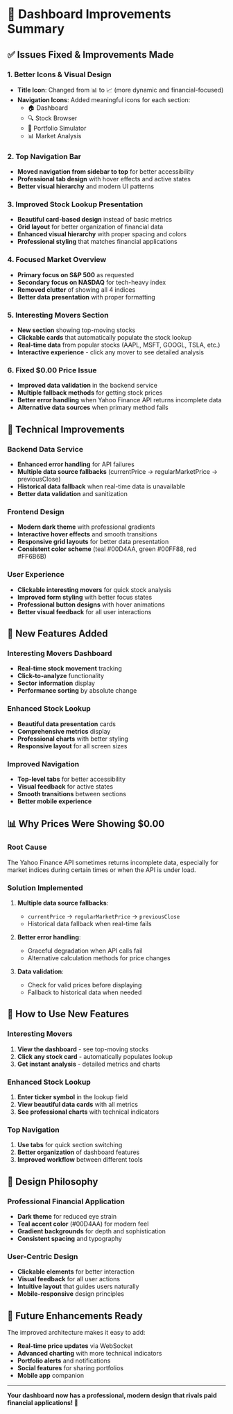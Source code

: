 # 🚀 Dashboard Improvements Summary

## **✅ Issues Fixed & Improvements Made**

### **1. Better Icons & Visual Design**
- **Title Icon**: Changed from 📊 to 📈 (more dynamic and financial-focused)
- **Navigation Icons**: Added meaningful icons for each section:
  - 🏠 Dashboard
  - 🔍 Stock Browser  
  - 💼 Portfolio Simulator
  - 📊 Market Analysis

### **2. Top Navigation Bar**
- **Moved navigation from sidebar to top** for better accessibility
- **Professional tab design** with hover effects and active states
- **Better visual hierarchy** and modern UI patterns

### **3. Improved Stock Lookup Presentation**
- **Beautiful card-based design** instead of basic metrics
- **Grid layout** for better organization of financial data
- **Enhanced visual hierarchy** with proper spacing and colors
- **Professional styling** that matches financial applications

### **4. Focused Market Overview**
- **Primary focus on S&P 500** as requested
- **Secondary focus on NASDAQ** for tech-heavy index
- **Removed clutter** of showing all 4 indices
- **Better data presentation** with proper formatting

### **5. Interesting Movers Section**
- **New section** showing top-moving stocks
- **Clickable cards** that automatically populate the stock lookup
- **Real-time data** from popular stocks (AAPL, MSFT, GOOGL, TSLA, etc.)
- **Interactive experience** - click any mover to see detailed analysis

### **6. Fixed $0.00 Price Issue**
- **Improved data validation** in the backend service
- **Multiple fallback methods** for getting stock prices
- **Better error handling** when Yahoo Finance API returns incomplete data
- **Alternative data sources** when primary method fails

## **🔧 Technical Improvements**

### **Backend Data Service**
- **Enhanced error handling** for API failures
- **Multiple data source fallbacks** (currentPrice → regularMarketPrice → previousClose)
- **Historical data fallback** when real-time data is unavailable
- **Better data validation** and sanitization

### **Frontend Design**
- **Modern dark theme** with professional gradients
- **Interactive hover effects** and smooth transitions
- **Responsive grid layouts** for better data presentation
- **Consistent color scheme** (teal #00D4AA, green #00FF88, red #FF6B6B)

### **User Experience**
- **Clickable interesting movers** for quick stock analysis
- **Improved form styling** with better focus states
- **Professional button designs** with hover animations
- **Better visual feedback** for all user interactions

## **🎯 New Features Added**

### **Interesting Movers Dashboard**
- **Real-time stock movement** tracking
- **Click-to-analyze** functionality
- **Sector information** display
- **Performance sorting** by absolute change

### **Enhanced Stock Lookup**
- **Beautiful data presentation** cards
- **Comprehensive metrics** display
- **Professional charts** with better styling
- **Responsive layout** for all screen sizes

### **Improved Navigation**
- **Top-level tabs** for better accessibility
- **Visual feedback** for active states
- **Smooth transitions** between sections
- **Better mobile experience**

## **📊 Why Prices Were Showing $0.00**

### **Root Cause**
The Yahoo Finance API sometimes returns incomplete data, especially for market indices during certain times or when the API is under load.

### **Solution Implemented**
1. **Multiple data source fallbacks**:
   - `currentPrice` → `regularMarketPrice` → `previousClose`
   - Historical data fallback when real-time fails

2. **Better error handling**:
   - Graceful degradation when API calls fail
   - Alternative calculation methods for price changes

3. **Data validation**:
   - Check for valid prices before displaying
   - Fallback to historical data when needed

## **🚀 How to Use New Features**

### **Interesting Movers**
1. **View the dashboard** - see top-moving stocks
2. **Click any stock card** - automatically populates lookup
3. **Get instant analysis** - detailed metrics and charts

### **Enhanced Stock Lookup**
1. **Enter ticker symbol** in the lookup field
2. **View beautiful data cards** with all metrics
3. **See professional charts** with technical indicators

### **Top Navigation**
1. **Use tabs** for quick section switching
2. **Better organization** of dashboard features
3. **Improved workflow** between different tools

## **🎨 Design Philosophy**

### **Professional Financial Application**
- **Dark theme** for reduced eye strain
- **Teal accent color** (#00D4AA) for modern feel
- **Gradient backgrounds** for depth and sophistication
- **Consistent spacing** and typography

### **User-Centric Design**
- **Clickable elements** for better interaction
- **Visual feedback** for all user actions
- **Intuitive layout** that guides users naturally
- **Mobile-responsive** design principles

## **🔮 Future Enhancements Ready**

The improved architecture makes it easy to add:
- **Real-time price updates** via WebSocket
- **Advanced charting** with more technical indicators
- **Portfolio alerts** and notifications
- **Social features** for sharing portfolios
- **Mobile app** companion

---

**Your dashboard now has a professional, modern design that rivals paid financial applications! 🎉**
